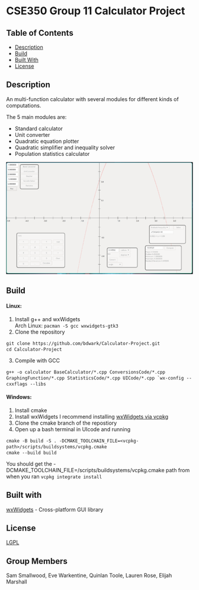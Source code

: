 # CSE350 Group 11 Calculator Project

## Table of Contents
- [Description](#description)
- [Build](#build)
- [Built With](#built-with)
- [License](#license)

## Description
An multi-function calculator with several modules for different kinds of computations.

The 5 main modules are:
- Standard calculator
- Unit converter
- Quadratic equation plotter
- Quadratic simplifier and inequality solver
- Population statistics calculator

![program screenshot](screenshot.png)

## Build
#### Linux:
1. Install g++ and wxWidgets\
Arch Linux: ```pacman -S gcc wxwidgets-gtk3```
2. Clone the repository
```
git clone https://github.com/bdwark/Calculator-Project.git 
cd Calculator-Project
```
3. Compile with GCC
```
g++ -o calculator BaseCalculator/*.cpp ConversionsCode/*.cpp GraphingFunction/*.cpp StatisticsCode/*.cpp UICode/*.cpp `wx-config --cxxflags --libs
```
#### Windows:
1. Install cmake
2. Install wxWidgets
I recommend installing [wxWidgets via vcpkg](https://docs.wxwidgets.org/latest/plat_msw_install.html)
3. Clone the cmake branch of the repostiory
4. Open up a bash terminal in UIcode and running
```
cmake -B build -S . -DCMAKE_TOOLCHAIN_FILE=<vcpkg-path>/scripts/buildsystems/vcpkg.cmake
cmake --build build
```
You should get the -DCMAKE_TOOLCHAIN_FILE=<vcpkg-path>/scripts/buildsystems/vcpkg.cmake path from when you ran
```vcpkg integrate install```
## Built with
[wxWidgets](https://wxwidgets.org/) - Cross-platform GUI library

## License
[LGPL](https://www.gnu.org/licenses/lgpl-3.0.txt)

## Group Members
Sam Smallwood, Eve Warkentine, Quinlan Toole, Lauren Rose, Elijah Marshall
